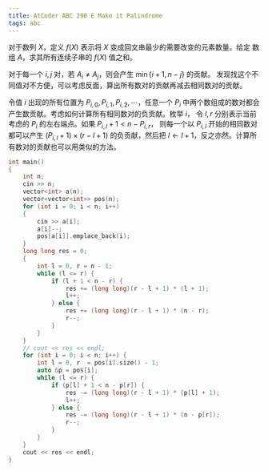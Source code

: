```yaml
---
title: AtCoder ABC 290 E Make it Palindrome
tags: abc
---
```


对于数列 $X$，定义 $f(X)$ 表示将 $X$ 变成回文串最少的需要改变的元素数量。给定
数组 $A$，求其所有连续子串的 $f(X)$ 值之和。

对于每一个 $i, j$ 对，若 $A_i \neq A_j$，则会产生 $\min\{i + 1, n - j\}$ 的贡献。
发现找这个不同值对不方便，可以考虑反面，算出所有数对的贡献再减去相同数对的贡献。

令值 $i$ 出现的所有位置为 $P_{i, 0}, P_{i, 1}, P_{i, 2}, \cdots$，任意一个 $P_i$
中两个数组成的数对都会产生数贡献。考虑如何计算所有相同数对的负贡献。枚举 $i$，
令 $l, r$ 分别表示当前考虑的 $P_i$ 的左右端点。如果 $P_{i, l} + 1 < n - P_{i, r}$，
则每一个以 $P_{i, l}$ 开始的相同数对都可以产生 $(P_{i, l} + 1) \times (r - l + 1)$ 
的负贡献，然后把 $l \gets l + 1$，反之亦然。计算所有数对的贡献也可以用类似的方法。

```cpp
int main()
{
    int n;
    cin >> n;
    vector<int> a(n);
    vector<vector<int>> pos(n);
    for (int i = 0; i < n; i++)
    {
        cin >> a[i];
        a[i]--;
        pos[a[i]].emplace_back(i);
    }
    long long res = 0;
    {
        int l = 0, r = n - 1;
        while (l <= r) {
            if (l + 1 < n - r) {
                res += (long long)(r - l + 1) * (l + 1);
                l++;
            } else {
                res += (long long)(r - l + 1) * (n - r);
                r--;
            }
        }
    }
    // cout << res << endl;
    for (int i = 0; i < n; i++) {
        int l = 0, r  = pos[i].size() - 1;
        auto &p = pos[i];
        while (l <= r) {
            if (p[l] + 1 < n - p[r]) {
                res -= (long long)(r - l + 1) * (p[l] + 1);
                l++;
            } else {
                res -= (long long)(r - l + 1) * (n - p[r]);
                r--;
            }
        }
    }
    cout << res << endl;
}
```
